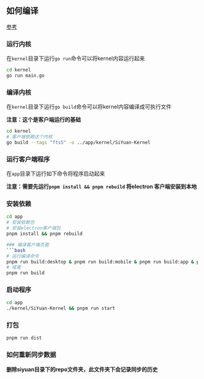 ## 如何编译

[参考](./.github/CONTRIBUTING_zh_CN.md)
### 运行内核
在`kernel`目录下运行`go run`命令可以将kernel内容运行起来
``` bash
cd kernel
go run main.go
```

### 编译内核
在`kernel`目录下运行`go build`命令可以将kernel内容编译成可执行文件

**注意：这个是客户端运行的基础**
``` bash
cd kernel
# 客户端依赖这个内核
go build --tags "fts5" -o ../app/kernel/SiYuan-Kernel
```

### 运行客户端程序
在`app`目录下运行如下命令将程序启动起来

**注意：需要先运行`pnpm install && pnpm rebuild` 将electron 客户端安装到本地**

### 安装依赖
``` bash
cd app
# 安装依赖包
# 安装electron客户端包
pnpm install && pnpm rebuild

### 编译客户端页面
```bash
# 运行编译命令
pnpm run build:desktop & pnpm run build:mobile & pnpm run build:app & pnpm run build:export
# 或者
pnpm run build
```

### 启动程序
```bash
cd app
./kernel/SiYuan-Kernel && pnpm run start
```


### 打包
```bash
pnpm run dist
```


### 如何重新同步数据
**删除siyuan目录下的repo文件夹，此文件夹下会记录同步的历史**